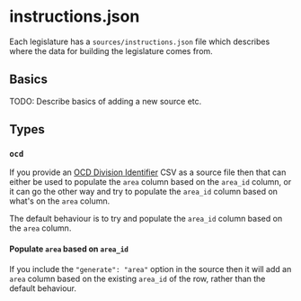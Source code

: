 # instructions.json

Each legislature has a `sources/instructions.json` file which describes where the data for building the legislature comes from.

## Basics

TODO: Describe basics of adding a new source etc.

## Types

### `ocd`

If you provide an [OCD Division Identifier](http://opencivicdata.readthedocs.io/en/latest/proposals/0002.html) CSV as a source file then that can either be used to populate the `area` column based on the `area_id` column, or it can go the other way and try to populate the `area_id` column based on what's on the `area` column.

The default behaviour is to try and populate the `area_id` column based on the `area` column.

#### Populate `area` based on `area_id`

If you include the `"generate": "area"` option in the source then it will add an `area` column based on the existing `area_id` of the row, rather than the default behaviour.
